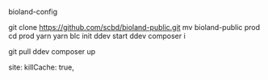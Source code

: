 bioland-config

git clone https://github.com/scbd/bioland-public.git
mv bioland-public prod
cd prod
yarn
yarn blc init
ddev start
ddev composer i



git pull
ddev composer up



site: killCache: true, 